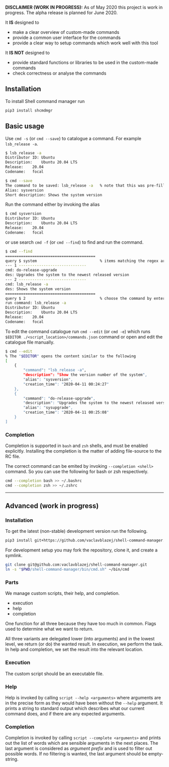 **DISCLAIMER (WORK IN PROGRESS):**
As of May 2020 this project is work in progress.
The alpha release is planned for June 2020.

It **IS** designed to

* make a clear overview of custom-made commands
* provide a common user interface for the commands
* provide a clear way to setup commands which work well with this tool

It **IS NOT** designed to

* provide standard functions or libraries to be used in the custom-made commands
* check correctness or analyse the commands

## Installation

To install Shell command manager run

```sh
pip3 install shcmdmgr
```

## Basic usage

Use `cmd -s` (or `cmd --save`) to catalogue a command. For example `lsb_release -a`.

```sh
$ lsb_release -a
Distributor ID:	Ubuntu
Description:	Ubuntu 20.04 LTS
Release:	20.04
Codename:	focal

$ cmd --save
The command to be saved: lsb_release -a   % note that this was pre-filled from history
Alias: sysversion
Short description: Shows the system version
```

Run the command either by invoking the alias

```sh
$ cmd sysversion
Distributor ID:	Ubuntu
Description:	Ubuntu 20.04 LTS
Release:	20.04
Codename:	focal
```

or use search `cmd -f` (or `cmd --find`) to find and run the command.

```sh
$ cmd --find
========================================
query $ system                            % items matching the regex are displayed
--- 1 ------------------------------
cmd: do-release-upgrade
des: Upgrades the system to the newest released version
--- 2 ------------------------------
cmd: lsb_release -a
des: Shows the system version
========================================
query $ 2                                 % choose the command by entering its number
run command: lsb_release -a
Distributor ID:	Ubuntu
Description:	Ubuntu 20.04 LTS
Release:	20.04
Codename:	focal
```

To edit the command catalogue run `cmd --edit` (or `cmd -e`) which runs `$EDITOR ./<script_location>/commands.json` command or open and edit the catalogue file manually.

```sh
$ cmd --edit
% The "$EDITOR" opens the content similar to the following
[
    {
        "command": "lsb_release -a",
        "description": "Show the version number of the system",
        "alias": "sysversion",
        "creation_time": "2020-04-11 00:24:27"
    },
    {
        "command": "do-release-upgrade",
        "description": "Upgrades the system to the newest released version",
        "alias": "sysupgrade",
        "creation_time": "2020-04-11 00:25:08"
    }
]
```

### Completion

Completion is supported in `bash` and `zsh` shells, and must be enabled explicitly.
Installing the completion is the matter of adding file-source to the RC file.

The correct command can be emited by invoking `--completion <shell>` command.
So you can use the following for bash or zsh respectively.

```sh
cmd --completion bash >> ~/.bashrc
cmd --completion zsh >> ~/.zshrc
```

---

## Advanced (work in progress)

### Installation

To get the latest (non-stable) development version run the following.

```sh
pip3 install git+https://github.com/vaclavblazej/shell-command-manager.git
```

For development setup you may fork the repository, clone it, and create a symlink.

```sh
git clone git@github.com:vaclavblazej/shell-command-manager.git
ln -s "$PWD/shell-command-manager/bin/cmd.sh" ~/bin/cmd
```

### Parts

We manage custom scripts, their help, and completion.

* execution
* help
* completion

One function for all three because they have too much in common.
Flags used to determine what we want to return.

All three variants are delegated lower (into arguments) and in the lowest level, we return (or do) the wanted result.
In execution, we perform the task.
In help and completion, we set the result into the relevant location.

### Execution

The custom script should be an executable file.

### Help

Help is invoked by calling `script --help <arguments>` where arguments are in the precise form as they would have been without the `--help` argument.
It prints a string to standard output which describes what our current command does, and if there are any expected arguments.

### Completion

Completion is invoked by calling `script --complete <arguments>` and prints out the list of words which are sensible arguments in the next places.
The last argument is considered as *argument prefix* and is used to filter out possible words.
If no filtering is wanted, the last argument should be empty-string.

